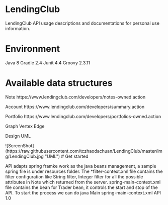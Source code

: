 # LendingClub
LendingClub API usage descriptions and documentations for personal use information.
# Environment
Java 8
Gradle 2.4
Junit 4.4
Groovy 2.3.11
# Available data structures
<p>Note https://www.lendingclub.com/developers/notes-owned.action</p>
<p>Account https://www.lendingclub.com/developers/summary.action</p>
<p>Portfolio https://www.lendingclub.com/developers/portfolios-owned.action</p>
<p>Graph
Vertex
Edge</p>
<p>Design UML</p>
![ScreenShot](https://raw.githubusercontent.com/tczhaodachuan/LendingClub/master/img/LendingClub.jpg "UML")
# Get started
<p>API adapts spring framke work as the java beans management, a sample spring file is under resources folder.
The *filter-context.xml file contains the filter configuration like String filter, Integer filter for all the possible
attributes in Note which returned from the server.
spring-main-context.xml file contains the bean for Trader bean, it controls the start and stop of the API.
To start the process we can do
java Main spring-main-context.xml API 1.0
</p>
